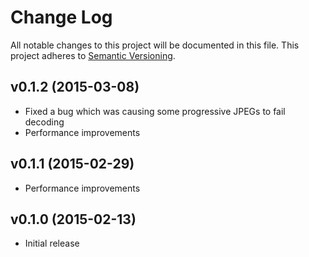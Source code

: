 # Change Log
All notable changes to this project will be documented in this file.
This project adheres to [Semantic Versioning](http://semver.org/).

## v0.1.2 (2015-03-08)
- Fixed a bug which was causing some progressive JPEGs to fail decoding
- Performance improvements

## v0.1.1 (2015-02-29)
- Performance improvements

## v0.1.0 (2015-02-13)
- Initial release
